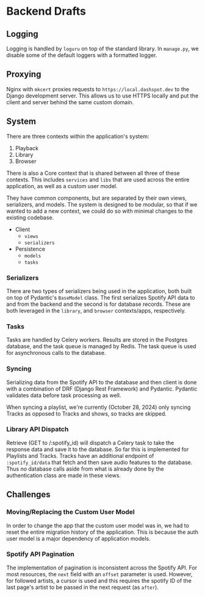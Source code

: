 # Backend Drafts

## Logging

Logging is handled by `loguru` on top of the standard library. In `manage.py`,
we disable some of the default loggers with a formatted logger.

## Proxying

Nginx with `mkcert` proxies requests to `https://local.dashspot.dev` to the
Django development server. This allows us to use HTTPS locally and put the client
and server behind the same custom domain.

## System

There are three contexts within the application's system:

1. Playback
2. Library
3. Browser

There is also a Core context that is shared between all three of these contexts.
This includes `services` and `libs` that are used across the entire application,
as well as a custom user model.

They have common components, but are separated by their own views, serializers,
and models. The system is designed to be modular, so that if we wanted to add
a new context, we could do so with minimal changes to the existing codebase.

- Client
    - `views`
    - `serializers`
- Persistence
    - `models`
    - `tasks`

### Serializers

There are two types of serializers being used in the application, both built on
top of Pydantic's `BaseModel` class. The first serializes Spotify API data to and
from the backend and the second is for database records. These are both leveraged
in the `library`, and `browser` contexts/apps, respectively.

### Tasks

Tasks are handled by Celery workers. Results are stored in the Postgres database,
and the task queue is managed by Redis. The task queue is used for asynchronous
calls to the database.

### Syncing

Serializing data from the Spotify API to the database and then client is done
with a combination of DRF (Django Rest Framework) and Pydantic. Pydantic validates
data before task processing as well.

When syncing a playlist, we're currently (October 28, 2024) only syncing Tracks
as opposed to Tracks and shows, so tracks are skipped.

### Library API Dispatch

Retrieve (GET to /:spotify_id) will dispatch a Celery task to take the response
data and save it to the database. So far this is implemented for Playlists and
Tracks. Tracks have an additional endpoint of `:spotify_id/data` that fetch and
then save audio features to the database. Thus *no* database calls aside from
what is already done by the authentication class are made in these views.

## Challenges

### Moving/Replacing the Custom User Model

In order to change the app that the custom user model was in, we had to reset
the entire migration history of the application. This is because the auth user
model is a major dependency of application models.

### Spotify API Pagination

The implementation of pagination is inconsistent across the Spotify API. For
most resources, the `next` field with an `offset` parameter is used. However,
for followed artists, a cursor is used and this requires the spotify ID of the
last page's artist to be passed in the next request (as `after`).

